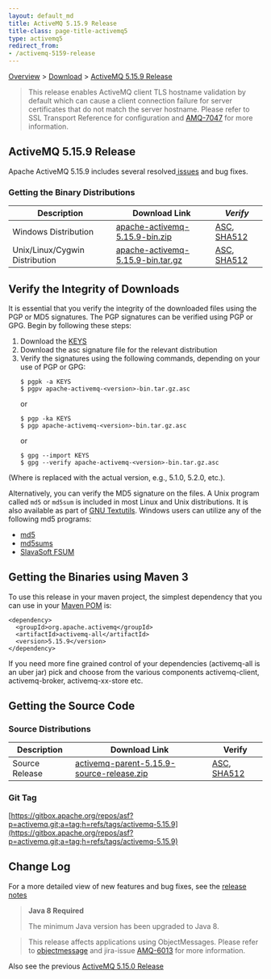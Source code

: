 ```yaml
---
layout: default_md
title: ActiveMQ 5.15.9 Release 
title-class: page-title-activemq5
type: activemq5
redirect_from:
- /activemq-5159-release
---
```


[Overview](overview) > [Download](download) > [ActiveMQ 5.15.9 Release](activemq-5159-release)

> This release enables ActiveMQ client TLS hostname validation by default which can cause a client connection failure for server certificates that do not match the server hostname. Please refer to SSL Transport Reference for configuration and [AMQ-7047](https://issues.apache.org/jira/browse/AMQ-7047?src=confmacro) for more information.

ActiveMQ 5.15.9 Release
-----------------------

Apache ActiveMQ 5.15.9 includes several resolved[ issues](https://issues.apache.org/jira/secure/ReleaseNote.jspa?projectId=12311210&version=12344450) and bug fixes.

### Getting the Binary Distributions

Description|Download Link|_Verify_
---|---|---
Windows Distribution|[apache-activemq-5.15.9-bin.zip](https://archive.apache.org/dist/activemq/5.15.9/apache-activemq-5.15.9-bin.zip)|[ASC](https://archive.apache.org/dist/activemq/5.15.9/apache-activemq-5.15.9-bin.zip.asc), [SHA512](https://archive.apache.org/dist/activemq/5.15.9/apache-activemq-5.15.9-bin.zip.sha512)
Unix/Linux/Cygwin Distribution|[apache-activemq-5.15.9-bin.tar.gz](https://archive.apache.org/dist/activemq/5.15.9/apache-activemq-5.15.9-bin.tar.gz)|[ASC](https://www.apache.org/dist/activemq/5.15.9/apache-activemq-5.15.9-bin.tar.gz.asc), [SHA512](https://www.apache.org/dist/activemq/5.15.9/apache-activemq-5.15.9-bin.tar.gz.sha512)

Verify the Integrity of Downloads
---------------------------------

It is essential that you verify the integrity of the downloaded files using the PGP or MD5 signatures. The PGP signatures can be verified using PGP or GPG. Begin by following these steps:

1.  Download the [KEYS](https://downloads.apache.org/activemq/KEYS)
2.  Download the asc signature file for the relevant distribution
3.  Verify the signatures using the following commands, depending on your use of PGP or GPG:
    ```
    $ pgpk -a KEYS
    $ pgpv apache-activemq-<version>-bin.tar.gz.asc
    ```
    or
    ```
    $ pgp -ka KEYS
    $ pgp apache-activemq-<version>-bin.tar.gz.asc
    ```
    or
    ```
    $ gpg --import KEYS
    $ gpg --verify apache-activemq-<version>-bin.tar.gz.asc
    ```

(Where <version> is replaced with the actual version, e.g., 5.1.0, 5.2.0, etc.).

Alternatively, you can verify the MD5 signature on the files. A Unix program called `md5` or `md5sum` is included in most Linux and Unix distributions. It is also available as part of [GNU Textutils](http://www.gnu.org/software/textutils/textutils.html). Windows users can utilize any of the following md5 programs:

*   [md5](http://www.fourmilab.ch/md5/)
*   [md5sums](http://www.pc-tools.net/win32/md5sums/)
*   [SlavaSoft FSUM](http://www.slavasoft.com/fsum/)

Getting the Binaries using Maven 3
----------------------------------

To use this release in your maven project, the simplest dependency that you can use in your [Maven POM](http://maven.apache.org/guides/introduction/introduction-to-the-pom.html) is:
```
<dependency>
  <groupId>org.apache.activemq</groupId>
  <artifactId>activemq-all</artifactId>
  <version>5.15.9</version>
</dependency>
```
If you need more fine grained control of your dependencies (activemq-all is an uber jar) pick and choose from the various components activemq-client, activemq-broker, activemq-xx-store etc.

Getting the Source Code
-----------------------

### Source Distributions

Description|Download Link|Verify
---|---|---
Source Release|[activemq-parent-5.15.9-source-release.zip](https://archive.apache.org/dist/activemq/5.15.9/activemq-parent-5.15.9-source-release.zip)|[ASC](https://archive.apache.org/dist/activemq/5.15.9/activemq-parent-5.15.9-source-release.zip.asc), [SHA512](https://archive.apache.org/dist/activemq/5.15.9/activemq-parent-5.15.9-source-release.zip.sha512)

### Git Tag

[https://gitbox.apache.org/repos/asf?p=activemq.git;a=tag;h=refs/tags/activemq-5.15.9](https://gitbox.apache.org/repos/asf?p=activemq.git;a=tag;h=refs/tags/activemq-5.15.9)

Change Log
----------

For a more detailed view of new features and bug fixes, see the [release notes](https://issues.apache.org/jira/secure/ReleaseNote.jspa?projectId=12311210&version=12344450)

> **Java 8 Required**
> 
> The minimum Java version has been upgraded to Java 8.

> This release affects applications using ObjectMessages. Please refer to [objectmessage](objectmessage) and jira-issue [AMQ-6013](https://issues.apache.org/jira/browse/AMQ-6013) for more information.

Also see the previous [ActiveMQ 5.15.0 Release](activemq-5150-release)
